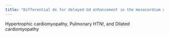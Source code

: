 ```yaml
---
title: "Differential dx for delayed Gd enhancement in the mesocardium of the IV septum?"
---
```

Hypertrophic cardiomyopathy, Pulmonary HTN!, and Dilated cardiomyopathy

